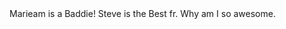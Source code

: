 <!doctype html>
<html>
<head>
	<meta charset="utf-8">
	<title>Coursera is Cool!</title>
</head>
<body>
Marieam is a Baddie! Steve is the Best fr.
	Why am I so awesome.
</body>
</html>

